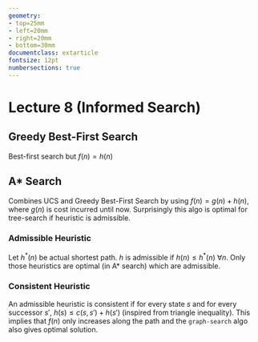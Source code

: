 ```yaml
---
geometry:
- top=25mm
- left=20mm
- right=20mm
- bottom=30mm
documentclass: extarticle
fontsize: 12pt
numbersections: true
---
```


# Lecture 8 (Informed Search)

## Greedy Best-First Search
Best-first search but $f(n)=h(n)$

## A* Search
Combines UCS and Greedy Best-First Search by using $f(n)=g(n)+h(n)$, where $g(n)$ is cost incurred until now. Surprisingly this algo is optimal for tree-search if heuristic is admissible.

### Admissible Heuristic
Let $h^*(n)$ be actual shortest path. $h$ is admissible if $h(n)\leq h^*(n)\ \forall n$. Only those heuristics are optimal (in A* search) which are admissible.

### Consistent Heuristic
An admissible heuristic is consistent if for every state $s$ and for every successor $s'$, $h(s)\leq c(s,s')+h(s')$ (inspired from triangle inequality). This implies that $f(n)$ only increases along the path and the `graph-search` algo also gives optimal solution.


